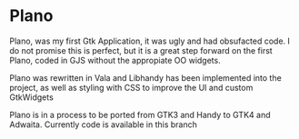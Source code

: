 # Plano

Plano, was my first Gtk Application, it was ugly and had obsufacted code. I do not promise this is perfect, but it is a great step forward on the first Plano, coded in GJS without the appropiate OO widgets.

Plano was rewritten in Vala and Libhandy has been implemented into the project, as well as styling with CSS to improve the UI and custom GtkWidgets

Plano is in a process to be ported from GTK3 and Handy to GTK4 and Adwaita. Currently code is available in this branch
